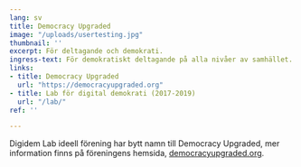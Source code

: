 ```yaml
---
lang: sv
title: Democracy Upgraded
image: "/uploads/usertesting.jpg"
thumbnail: ''
excerpt: För deltagande och demokrati.
ingress-text: För demokratiskt deltagande på alla nivåer av samhället.
links:
- title: Democracy Upgraded
  url: "https://democracyupgraded.org"
- title: Lab för digital demokrati (2017-2019)
  url: "/lab/"
ref: ''

---
```


Digidem Lab ideell förening har bytt namn till Democracy Upgraded, mer information finns på föreningens hemsida, [democracyupgraded.org](https://democracyupgraded.org).

